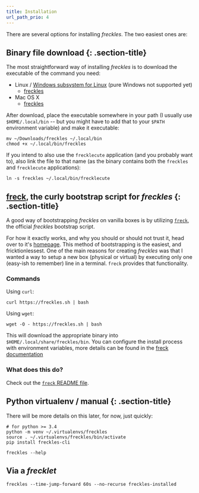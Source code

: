 ```yaml
---
title: Installation
url_path_prio: 4
---
```


There are several options for installing *freckles*. The two easiest ones are:

## Binary file download {: .section-title}
<div class="section-block" markdown="1">

The most straightforward way of installing *freckles* is to download the executable of the command you need:

- Linux / [Windows subsystem for Linux](https://en.wikipedia.org/wiki/Windows_Subsystem_for_Linux) (pure Windows not supported yet)
    - [freckles](https://dl.frkl.io/linux-gnu/freckles)
- Mac OS X
    - [freckles](https://dl.frkl.io/darwin/freckles)


After download, place the executable somewhere in your path (I usually use ``$HOME/.local/bin`` -- but you might have to add that to your ``$PATH`` environment variable) and make it executable:

```console
mv ~/Downloads/freckles ~/.local/bin
chmod +x ~/.local/bin/freckles
```

 If you intend to also use the ``frecklecute`` application (and you probably want to), also link the file to that name (as the binary contains both the ``freckles`` and ``frecklecute`` applications):

```console
ln -s freckles ~/.local/bin/frecklecute
```

</div>

## [freck](https://gitlab.com/freckles-io/freck), the curly bootstrap script for *freckles* {: .section-title}
<div class="section-block" markdown="1">

A good way of bootstrapping *freckles* on vanilla boxes is by utilizing [``freck``](https://gitlab.com/freckles-io/freck), the official *freckles* bootstrap script.

For how it exactly works, and why you should or should not trust it, head over to it's [homepage](https://gitlab.com/freckles-io/freck). This method of bootstrapping is the easiest, and fricktionlessest. One of the main reasons for creating *freckles* was that I wanted a way to setup a new box (physical or virtual) by executing only one (easy-ish to remember) line in a terminal. ``freck`` provides that functionality.

### Commands

Using `curl`:

```
curl https://freckles.sh | bash
```

Using `wget`:

```
wget -O - https://freckles.sh | bash
```

This will download the appropriate binary into ``$HOME/.local/share/freckles/bin``. You can configure the install process with environment variables, more details can be found in the [freck documentation](https://gitlab.com/freckles-io/freck)

### What does this do?

Check out the [``freck`` README file](https://gitlab.com/freckles-io/freck#how-does-this-work-what-does-it-do).

</div>

## Python virtualenv / manual {: .section-title}
<div class="section-block" markdown="1">

There will be more details on this later, for now, just quickly:

```console
# for python >= 3.4
python -m venv ~/.virtualenvs/freckles
source . ~/.virtualenvs/freckles/bin/activate
pip install freckles-cli

freckles --help
```

## Via a *frecklet*

```
freckles --time-jump-forward 60s --no-recurse freckles-installed
```

</div>
